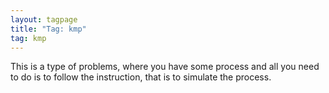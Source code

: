```yaml
---
layout: tagpage
title: "Tag: kmp"
tag: kmp
---
```


This is a type of problems, where you have some process and all you need to do is to follow the instruction, that is to simulate the process.